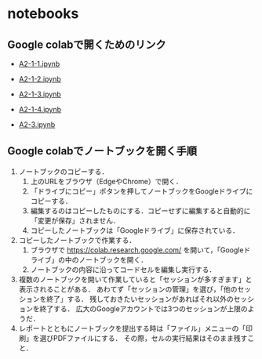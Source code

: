 # notebooks

## Google colabで開くためのリンク

- [A2-1-1.ipynb](https://colab.research.google.com/github/hu-ids-exercise-algorithm-II/notebooks/blob/main/A2-1-1.ipynb)
- [A2-1-2.ipynb](https://colab.research.google.com/github/hu-ids-exercise-algorithm-II/notebooks/blob/main/A2-1-2.ipynb)
- [A2-1-3.ipynb](https://colab.research.google.com/github/hu-ids-exercise-algorithm-II/notebooks/blob/main/A2-1-3.ipynb)
- [A2-1-4.ipynb](https://colab.research.google.com/github/hu-ids-exercise-algorithm-II/notebooks/blob/main/A2-1-4.ipynb)

- [A2-3.ipynb](https://colab.research.google.com/github/hu-ids-exercise-algorithm-II/notebooks/blob/main/A2-3.ipynb)

## Google colabでノートブックを開く手順

1. ノートブックのコピーする．
   1. 上のURLをブラウザ（EdgeやChrome）で開く．
   2. 「ドライブにコピー」ボタンを押してノートブックをGoogleドライブにコピーする．
   3. 編集するのはコピーしたものにする．コピーせずに編集すると自動的に「変更が保存」されません．
   4. コピーしたノートブックは「Googleドライブ」に保存されている．
2. コピーしたノートブックで作業する．
   1. ブラウザで
	  https://colab.research.google.com/
      を開いて，「Googleドライブ」の中のノートブックを開く．
   2. ノートブックの内容に沿ってコードセルを編集し実行する．
3. 複数のノートブックを開いて作業していると「セッションが多すぎます」と表示されることがある．
   あわてず「セッションの管理」を選び，「他のセッションを終了」する．
   残しておきたいセッションがあればそれ以外のセッションを終了する．
   広大のGoogleアカウントでは3つのセッションが上限のようだ．
3. レポートとともにノートブックを提出する時は「ファイル」メニューの「印刷」を選びPDFファイルにする．
   その際，セルの実行結果はそのまま残すこと．
